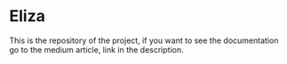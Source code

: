 # Eliza
This is the repository of the project, if you want to see the documentation go to the medium article, link in the description. 
